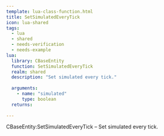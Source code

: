 ```yaml
---
template: lua-class-function.html
title: SetSimulatedEveryTick
icon: lua-shared
tags:
  - lua
  - shared
  - needs-verification
  - needs-example
lua:
  library: CBaseEntity
  function: SetSimulatedEveryTick
  realm: shared
  description: "Set simulated every tick."
  
  arguments:
    - name: "simulated"
      type: boolean
  returns:
    
---
```


<div class="lua__search__keywords">
CBaseEntity:SetSimulatedEveryTick &#x2013; Set simulated every tick.
</div>
